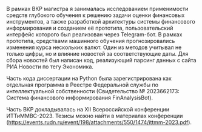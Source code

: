 В рамках ВКР магистра я занималась исследованием применимости средств глубокого обучения к решению задачи оценки финансовых инструментов, а также разработкой архитектуры системы финансового информирования и созданием её прототипа, пользовательский интерфейс которого был реализован через Telegram-бот. В рамках прототипа, средствами машинного обучения прогнозировались изменения курса нескольких валют. Один из методов учитывал не только цифры, но и влияние новостей за соответствующие даты. Для сбора новостей был написан код, реализующий парсинг данных с сайта РИА Новости по тегу Экономика. 

Часть кода диссертации на Python была зарегистрирована как отдельная программа в Реестре Федеральной службы по интеллектуальной собственности (Свидетельство № 2023662173: Система финансового информирования FinAnalysisBot). 

Часть ВКР докладывалась на XII Всероссийской конференции ИТТиММВС-2023. Тезисы можно найти в материалах конференции (https://events.rudn.ru/event/198/attachments/550/1474/ittmm-2023.pdf).